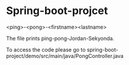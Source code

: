 # Spring-boot-projcet
&lt;ping>-&lt;pong>-&lt;firstname>&lt;lastname>

The file prints ping-pong-Jordan-Sekyonda.

To access the code please go to spring-boot-project/demo/src/main/java/PongController.java

